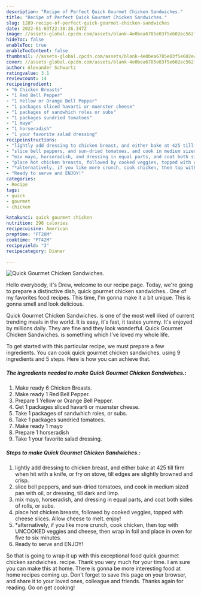 ```yaml
---
description: "Recipe of Perfect Quick Gourmet Chicken Sandwiches."
title: "Recipe of Perfect Quick Gourmet Chicken Sandwiches."
slug: 1289-recipe-of-perfect-quick-gourmet-chicken-sandwiches
date: 2022-01-03T22:38:26.347Z
image: //assets-global.cpcdn.com/assets/blank-4e0bea6785e03f5e602ec562f230caae08da540cada707380b4fe1bbebba43da.png
hideToc: false
enableToc: true
enableTocContent: false
thumbnail: //assets-global.cpcdn.com/assets/blank-4e0bea6785e03f5e602ec562f230caae08da540cada707380b4fe1bbebba43da.png
cover: //assets-global.cpcdn.com/assets/blank-4e0bea6785e03f5e602ec562f230caae08da540cada707380b4fe1bbebba43da.png
author: Alexander Schwartz
ratingvalue: 3.1
reviewcount: 14
recipeingredient:
- "6 Chicken Breasts"
- "1 Red Bell Pepper"
- "1 Yellow or Orange Bell Pepper"
- "1 packages sliced havarti or muenster cheese"
- "1 packages of sandwhich roles or subs"
- "1 packages sundried tomatoes"
- "1 mayo"
- "1 horseradish"
- "1 your favorite salad dressing"
recipeinstructions:
- "lightly add dressing to chicken breast, and either bake at 425 till firm when hit with a knife, or fry on stove, till edges are slightly browned and crisp."
- "slice bell peppers, and sun-dried tomatoes, and cook in medium sized pan with oil, or dressing, till dark and limp."
- "mix mayo, horseradish, and dressing in equal parts, and coat both sides of rolls, or subs."
- "place hot chicken breasts, followed by cooked veggies, topped with cheese slices. Allow cheese to melt. enjoy!"
- "*alternatively, if you like more crunch, cook chicken, then top with UNCOOKED veggies and cheese, then wrap in foil and place in oven for five to six minutes."
- "Ready to serve and ENJOY!"
categories:
- Recipe
tags:
- quick
- gourmet
- chicken

katakunci: quick gourmet chicken 
nutrition: 298 calories
recipecuisine: American
preptime: "PT28M"
cooktime: "PT42M"
recipeyield: "3"
recipecategory: Dinner

---
```



![Quick Gourmet Chicken Sandwiches.](//assets-global.cpcdn.com/assets/blank-4e0bea6785e03f5e602ec562f230caae08da540cada707380b4fe1bbebba43da.png)

Hello everybody, it's Drew, welcome to our recipe page. Today, we're going to prepare a distinctive dish, quick gourmet chicken sandwiches.. One of my favorites food recipes. This time, I'm gonna make it a bit unique. This is gonna smell and look delicious.

Quick Gourmet Chicken Sandwiches. is one of the most well liked of current trending meals in the world. It is easy, it's fast, it tastes yummy. It's enjoyed by millions daily. They are fine and they look wonderful. Quick Gourmet Chicken Sandwiches. is something which I've loved my whole life.




To get started with this particular recipe, we must prepare a few ingredients. You can cook quick gourmet chicken sandwiches. using 9 ingredients and 5 steps. Here is how you can achieve that.

<!--inarticleads1-->

##### The ingredients needed to make Quick Gourmet Chicken Sandwiches.:

1. Make ready 6 Chicken Breasts.
1. Make ready 1 Red Bell Pepper.
1. Prepare 1 Yellow or Orange Bell Pepper.
1. Get 1 packages sliced havarti or muenster cheese.
1. Take 1 packages of sandwhich roles, or subs.
1. Take 1 packages sundried tomatoes.
1. Make ready 1 mayo
1. Prepare 1 horseradish
1. Take 1 your favorite salad dressing.




<!--inarticleads2-->

##### Steps to make Quick Gourmet Chicken Sandwiches.:

1. lightly add dressing to chicken breast, and either bake at 425 till firm when hit with a knife, or fry on stove, till edges are slightly browned and crisp.
1. slice bell peppers, and sun-dried tomatoes, and cook in medium sized pan with oil, or dressing, till dark and limp.
1. mix mayo, horseradish, and dressing in equal parts, and coat both sides of rolls, or subs.
1. place hot chicken breasts, followed by cooked veggies, topped with cheese slices. Allow cheese to melt. enjoy!
1. *alternatively, if you like more crunch, cook chicken, then top with UNCOOKED veggies and cheese, then wrap in foil and place in oven for five to six minutes.
1. Ready to serve and ENJOY!



So that is going to wrap it up with this exceptional food quick gourmet chicken sandwiches. recipe. Thank you very much for your time. I am sure you can make this at home. There is gonna be more interesting food at home recipes coming up. Don't forget to save this page on your browser, and share it to your loved ones, colleague and friends. Thanks again for reading. Go on get cooking!
